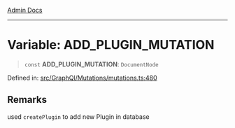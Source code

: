 [Admin Docs](/)

***

# Variable: ADD\_PLUGIN\_MUTATION

> `const` **ADD\_PLUGIN\_MUTATION**: `DocumentNode`

Defined in: [src/GraphQl/Mutations/mutations.ts:480](https://github.com/PalisadoesFoundation/talawa-admin/blob/main/src/GraphQl/Mutations/mutations.ts#L480)

## Remarks

used  `createPlugin` to add new Plugin in database

